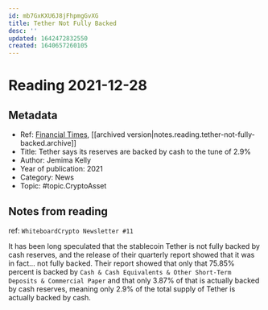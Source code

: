 ```yaml
---
id: mb7GxKXU6J8jFhpmgGvXG
title: Tether Not Fully Backed
desc: ''
updated: 1642472832550
created: 1640657260105
---
```

# Reading 2021-12-28

## Metadata

- Ref: [Financial Times](https://www.ft.com/content/529eb4e6-796a-4e81-8064-5967bbe3b4d9), [[archived version|notes.reading.tether-not-fully-backed.archive]]
- Title: Tether says its reserves are backed by cash to the tune of 2.9%
- Author: Jemima Kelly
- Year of publication: 2021
- Category: News
- Topic: #topic.CryptoAsset

## Notes from reading

ref: `WhiteboardCrypto Newsletter #11`

It has been long speculated that the stablecoin Tether is not fully backed by cash reserves, and the release of their quarterly report showed that it was in fact... not fully backed. Their report showed that only that 75.85% percent is backed by `Cash & Cash Equivalents & Other Short-Term Deposits & Commercial Paper` and that only 3.87% of that is actually backed by cash reserves, meaning only 2.9% of the total supply of Tether is actually backed by cash.
